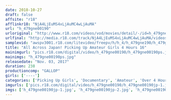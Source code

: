```yaml
---
date: 2018-10-27
draft: false
affsite: "r18"
afflinkr18: "NjA4LjEuMS4xLjAuMC4wLjAuMA"
url: "h_479gne00190"
urloriginal: "http://www.r18.com/videos/vod/movies/detail/-/id=h_479gne00190"
urlfinal: "http://media.r18.com/track/NjA4LjEuMS4xLjAuMC4wLjAuMA/videos/vod/movies/detail/-/id=h_479gne00190"
samplevid: "awspv3001.r18.com/litevideo/freepv/h/h_4/h_479gne190/h_479gne190_dmb_w.mp4"
title: "All Across Japan! Picking Up Amateur Girls 4 Hours 16"
mainimgurl: "pics.r18.com/digital/video/h_479gne00190/h_479gne00190ps.jpg"
mainimgs: "h_479gne00190ps.jpg"
releasedate: "Nov. 03, 2017"
duration: 238
productioncomp: "GALLOP"
girls: ['----']
categories: ['Picking Up Girls', 'Documentary', 'Amateur', 'Over 4 Hours', 'Hi-Def']
imgurls: ['pics.r18.com/digital/video/h_479gne00190/h_479gne00190jp-1.jpg', 'pics.r18.com/digital/video/h_479gne00190/h_479gne00190jp-2.jpg', 'pics.r18.com/digital/video/h_479gne00190/h_479gne00190jp-3.jpg', 'pics.r18.com/digital/video/h_479gne00190/h_479gne00190jp-4.jpg', 'pics.r18.com/digital/video/h_479gne00190/h_479gne00190jp-5.jpg', 'pics.r18.com/digital/video/h_479gne00190/h_479gne00190jp-6.jpg', 'pics.r18.com/digital/video/h_479gne00190/h_479gne00190jp-7.jpg', 'pics.r18.com/digital/video/h_479gne00190/h_479gne00190jp-8.jpg', 'pics.r18.com/digital/video/h_479gne00190/h_479gne00190jp-9.jpg', 'pics.r18.com/digital/video/h_479gne00190/h_479gne00190jp-10.jpg', 'pics.r18.com/digital/video/h_479gne00190/h_479gne00190jp-11.jpg', 'pics.r18.com/digital/video/h_479gne00190/h_479gne00190jp-12.jpg', 'pics.r18.com/digital/video/h_479gne00190/h_479gne00190jp-13.jpg', 'pics.r18.com/digital/video/h_479gne00190/h_479gne00190jp-14.jpg', 'pics.r18.com/digital/video/h_479gne00190/h_479gne00190jp-15.jpg', 'pics.r18.com/digital/video/h_479gne00190/h_479gne00190jp-16.jpg', 'pics.r18.com/digital/video/h_479gne00190/h_479gne00190jp-17.jpg', 'pics.r18.com/digital/video/h_479gne00190/h_479gne00190jp-18.jpg', 'pics.r18.com/digital/video/h_479gne00190/h_479gne00190jp-19.jpg', 'pics.r18.com/digital/video/h_479gne00190/h_479gne00190jp-20.jpg']
imgs: ['h_479gne00190jp-1.jpg', 'h_479gne00190jp-2.jpg', 'h_479gne00190jp-3.jpg', 'h_479gne00190jp-4.jpg', 'h_479gne00190jp-5.jpg', 'h_479gne00190jp-6.jpg', 'h_479gne00190jp-7.jpg', 'h_479gne00190jp-8.jpg', 'h_479gne00190jp-9.jpg', 'h_479gne00190jp-10.jpg', 'h_479gne00190jp-11.jpg', 'h_479gne00190jp-12.jpg', 'h_479gne00190jp-13.jpg', 'h_479gne00190jp-14.jpg', 'h_479gne00190jp-15.jpg', 'h_479gne00190jp-16.jpg', 'h_479gne00190jp-17.jpg', 'h_479gne00190jp-18.jpg', 'h_479gne00190jp-19.jpg', 'h_479gne00190jp-20.jpg']
---
```

